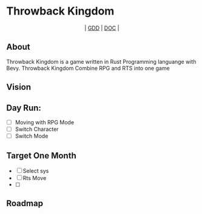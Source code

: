 # Throwback Kingdom

<div align="center">
  |
  <a href="https://github.com/NurHary/Throwback-Kingdom/tree/master/gdd/0-table-of-content.md">GDD</a>
  |
  <a href="https://github.com/NurHary/Throwback-Kingdom/tree/master/gdd/0-table-of-content.md">DOC</a>
  |
</div>

## About
Throwback Kingdom is a game written in Rust Programming languange with Bevy.
Throwback Kingdom Combine RPG and RTS into one game



## Vision


## Day Run:
- [ ] Moving with RPG Mode
- [ ] Switch Character
- [ ] Switch Mode

## Target One Month
- [ ] Select sys
- [ ] Rts Move
- [ ] 

## Roadmap

